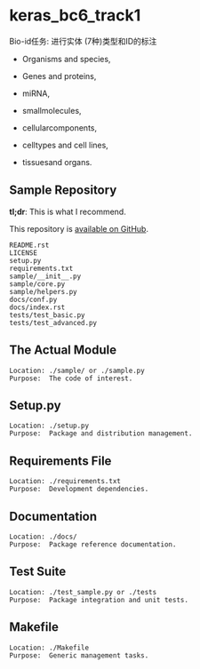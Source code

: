 # keras_bc6_track1

Bio-id任务: 进行实体 (7种)类型和ID的标注

- Organisms and species, 


- Genes and proteins, 


- miRNA, 


- smallmolecules,


- cellularcomponents, 


- celltypes and cell lines, 
- tissuesand organs. 

## Sample Repository

**tl;dr**: This is what I recommend.

This repository is [available on GitHub](https://github.com/ningshixian/keras_bc6_track1).

```
README.rst
LICENSE
setup.py
requirements.txt
sample/__init__.py
sample/core.py
sample/helpers.py
docs/conf.py
docs/index.rst
tests/test_basic.py
tests/test_advanced.py
```

## The Actual Module

```
Location: ./sample/ or ./sample.py 
Purpose:  The code of interest.
```

## Setup.py

```
Location: ./setup.py 
Purpose:  Package and distribution management.
```

## Requirements File

```
Location: ./requirements.txt 
Purpose:  Development dependencies.
```

## Documentation

```
Location: ./docs/ 
Purpose:  Package reference documentation.
```

## Test Suite

```
Location: ./test_sample.py or ./tests 
Purpose:  Package integration and unit tests.
```

## Makefile

```
Location: ./Makefile 
Purpose:  Generic management tasks.
```